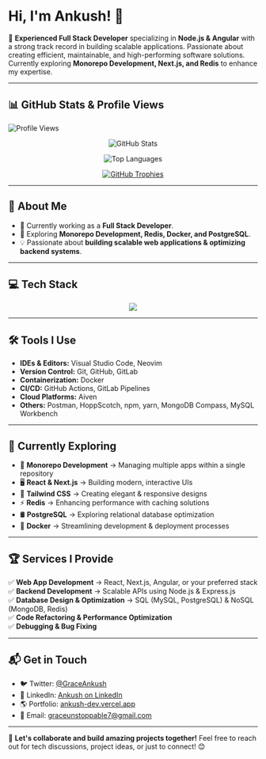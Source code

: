 # Hi, I'm Ankush! 👋

🚀 **Experienced Full Stack Developer** specializing in **Node.js & Angular** with a strong track record in building scalable applications. Passionate about creating efficient, maintainable, and high-performing software solutions. Currently exploring **Monorepo Development, Next.js, and Redis** to enhance my expertise.

---

## 📊 **GitHub Stats & Profile Views**

<p align="left">
  <img src="https://komarev.com/ghpvc/?username=GreatnessGrace&label=Profile%20Hits&color=00ffcc&style=plastic" alt="Profile Views" />
</p>

<p align="center">
  <img src="https://github-readme-stats.vercel.app/api?username=GreatnessGrace&theme=vue-dark&show_icons=true&hide_border=true&count_private=true&include_all_commits=true&hide=stars,issues,contribs&custom_title=Grace's%20GitHub%20Stats&card_width=500&rank_icon=github" alt="GitHub Stats" />
</p>

<p align="center">
  <img src="https://github-readme-stats.vercel.app/api/top-langs/?username=GreatnessGrace&theme=vue-dark&layout=compact&hide_border=true&langs_count=6&card_width=400" alt="Top Languages" />
</p>

<p align="center">
  <a href="https://github.com/ryo-ma/github-profile-trophy">
    <img src="https://github-profile-trophy.vercel.app/?username=GreatnessGrace&theme=algolia&no-bg=true&margin-w=10&margin-h=10&column=3&title=Commit,Repositories,PullRequest" alt="GitHub Trophies" />
  </a>
</p>

---

## 🚀 **About Me**

- 🔭 Currently working as a **Full Stack Developer**.
- 🌱 Exploring **Monorepo Development, Redis, Docker, and PostgreSQL**.
- 💡 Passionate about **building scalable web applications & optimizing backend systems**.

---

## 💻 **Tech Stack**

<p align="center">
  <img src="https://skillicons.dev/icons?i=js,ts,nodejs,express,angular,react,nextjs,html,css,bootstrap,scss,tailwind,mysql,mongodb,redis,docker,git,github&perline=6" />
</p>

---

## 🛠 **Tools I Use**

- **IDEs & Editors:** Visual Studio Code, Neovim
- **Version Control:** Git, GitHub, GitLab
- **Containerization:** Docker
- **CI/CD:** GitHub Actions, GitLab Pipelines
- **Cloud Platforms:** Aiven
- **Others:** Postman, HoppScotch, npm, yarn, MongoDB Compass, MySQL Workbench

---

## 🌱 **Currently Exploring**

- 🚀 **Monorepo Development** → Managing multiple apps within a single repository
- 🖥️ **React & Next.js** → Building modern, interactive UIs
- 🎨 **Tailwind CSS** → Creating elegant & responsive designs
- ⚡ **Redis** → Enhancing performance with caching solutions
- 🛢️ **PostgreSQL** → Exploring relational database optimization
- 🐳 **Docker** → Streamlining development & deployment processes

---

## 🏆 **Services I Provide**

✅ **Web App Development** → React, Next.js, Angular, or your preferred stack  
✅ **Backend Development** → Scalable APIs using Node.js & Express.js  
✅ **Database Design & Optimization** → SQL (MySQL, PostgreSQL) & NoSQL (MongoDB, Redis)  
✅ **Code Refactoring & Performance Optimization**  
✅ **Debugging & Bug Fixing**

---

## 📬 **Get in Touch**

- 🐦 Twitter: [@GraceAnkush](https://x.com/GraceAnkush)
- 💼 LinkedIn: [Ankush on LinkedIn](https://linkedin.com/in/grace777/)
- 🌎 Portfolio: [ankush-dev.vercel.app](https://ankush-dev.vercel.app/)
- 📧 Email: [graceunstoppable7@gmail.com](mailto:graceunstoppable7@gmail.com)

---

🚀 **Let's collaborate and build amazing projects together!** Feel free to reach out for tech discussions, project ideas, or just to connect! 😊
